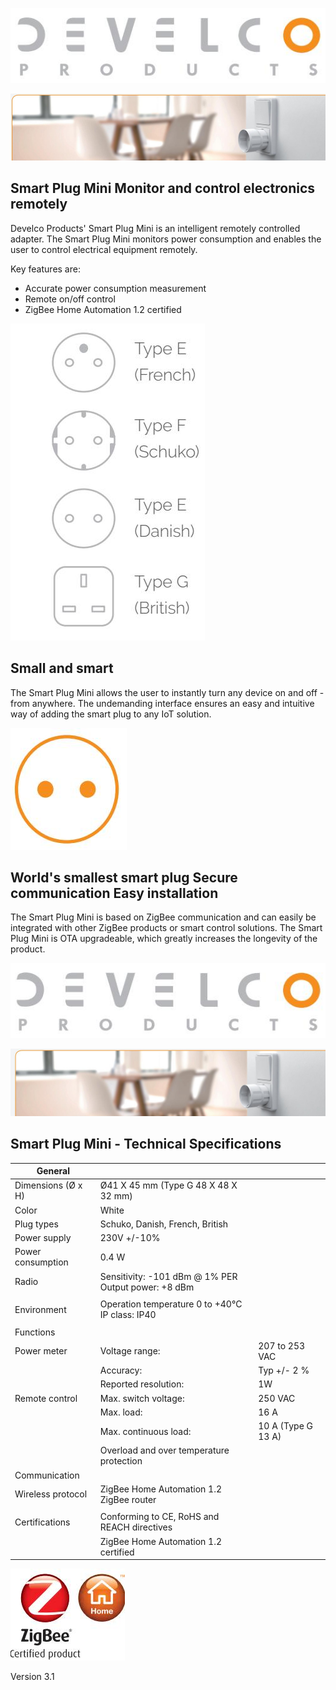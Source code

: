 ![](_page_0_Picture_0.jpeg)

![](_page_0_Picture_1.jpeg)

## **Smart Plug Mini Monitor and control electronics remotely**

Develco Products' Smart Plug Mini is an intelligent remotely controlled adapter. The Smart Plug Mini monitors power consumption and enables the user to control electrical equipment remotely.

Key features are:

- Accurate power consumption measurement
- Remote on/off control
- ZigBee Home Automation 1.2 certified

![](_page_0_Figure_8.jpeg)

## **Small and smart**

The Smart Plug Mini allows the user to instantly turn any device on and off - from anywhere. The undemanding interface ensures an easy and intuitive way of adding the smart plug to any IoT solution.

![](_page_0_Figure_11.jpeg)

## **World's smallest smart plug Secure communication Easy installation**

The Smart Plug Mini is based on ZigBee communication and can easily be integrated with other ZigBee products or smart control solutions. The Smart Plug Mini is OTA upgradeable, which greatly increases the longevity of the product.

![](_page_1_Picture_0.jpeg)

![](_page_1_Figure_1.jpeg)

## **Smart Plug Mini - Technical Specifications**

| General            |                                                        |                    |
|--------------------|--------------------------------------------------------|--------------------|
| Dimensions (Ø x H) | Ø41 X 45 mm (Type G 48 X 48 X 32 mm)                   |                    |
| Color              | White                                                  |                    |
| Plug types         | Schuko, Danish, French, British                        |                    |
| Power supply       | 230V +/-10%                                            |                    |
| Power consumption  | 0.4 W                                                  |                    |
| Radio              | Sensitivity: -101 dBm @ 1% PER<br>Output power: +8 dBm |                    |
|                    |                                                        |                    |
| Environment        | Operation temperature 0 to +40°C<br>IP class: IP40     |                    |
|                    |                                                        |                    |
| Functions          |                                                        |                    |
| Power meter        | Voltage range:                                         | 207 to 253 VAC     |
|                    | Accuracy:                                              | Typ +/- 2 %        |
|                    | Reported resolution:                                   | 1W                 |
| Remote control     | Max. switch voltage:                                   | 250 VAC            |
|                    | Max. load:                                             | 16 A               |
|                    | Max. continuous load:                                  | 10 A (Type G 13 A) |
|                    | Overload and over temperature protection               |                    |
| Communication      |                                                        |                    |
| Wireless protocol  | ZigBee Home Automation 1.2<br>ZigBee router            |                    |
|                    |                                                        |                    |
| Certifications     | Conforming to CE, RoHS and REACH directives            |                    |
|                    | ZigBee Home Automation 1.2 certified                   |                    |

![](_page_1_Picture_4.jpeg)

Version 3.1